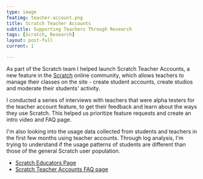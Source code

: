 ```yaml
---
type: image
featimg: teacher-account.png
title: Scratch Teacher Accounts
subtitle: Supporting Teachers Through Research
tags: [Scratch, Research]
layout: post-full
current: 1

---
```

As part of the Scratch team I helped launch Scratch Teacher Accounts, a new feature in the [Scratch](http://scratch.mit.edu) online community, which allows teachers to manage their classes on the site - create student accounts, create studios and moderate their students' activity.

I conducted a series of interviews with teachers that were alpha testers for the teacher account feature, to get their feedback and learn about the ways they use Scratch. This helped us prioritize feature requests and create an intro video and FAQ page.

I'm also looking into the usage data collected from students and teachers in the first few months using teacher accounts. Through log analysis, I'm trying to understand if the usage patterns of students are different than those of the general Scratch user population.

* [Scratch Educators Page](http://scratch.mit.edu/educators)
* [Scratch Teacher Accounts FAQ page](http://scratch.mit.edu/educators/faq)

